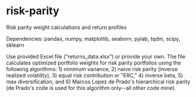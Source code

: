 # risk-parity
Risk parity weight calculations and return profiles

Dependencies: pandas, numpy, matplotlib, seaborn, pylab, tqdm, scipy, sklearn

Use provided Excel file ("returns_data.xlsx") or provide your own. The file calculates optimized portfolio weights for risk parity portfolios using the following algorithms: 1) minimum variance, 2) naive risk parity (inverse realized volatility), 3) equal risk contribution or "ERC," 4) inverse beta, 5) max diversification, and 6) Marcos Lopez de Prado's hierarchical risk parity (de Prado's code is used for this algorithm only--all other code mine). 

